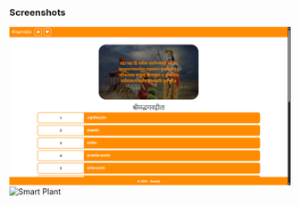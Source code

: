 
### Screenshots
![Description](https://github.com/aasheeta-gajera/GeetajiAspDotnet/raw/main/wwwroot/Assets/home.png)
![Smart Plant](https://github.com/aasheeta-gajera/SmartPlantGuardian/main/Images/SmartPlantd3.png)
